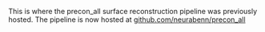 This is where the precon_all surface reconstruction pipeline was previously hosted. 
The pipeline is now hosted at [github.com/neurabenn/precon_all](https://github.com/neurabenn/precon_all)
